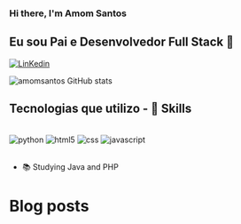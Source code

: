 
### Hi there, I'm Amom Santos



## Eu sou Pai e Desenvolvedor Full Stack 👋







[![LinKedin](https://img.shields.io/badge/LinkedIn-0077B5?style=for-the-badge&logo=linkedin&logoColor=white
)](https://www.linkedin.com/in/amom-santos-de-almeida-718618209/)


![amomsantos GitHub stats](https://github-readme-stats.vercel.app/api?username=amomsantos07&show_icons=true&theme=dracula)

## Tecnologias que utilizo - 🚀 Skills

<div style="display: inline_block"><br/>
    <img alig="center" alt="python" src="https://img.shields.io/badge/Python-14354C?style=for-the-badge&logo=python&logoColor=white">
    <img alig="center" alt="html5" src="https://img.shields.io/badge/HTML5-E34F26?style=for-the-badge&logo=html5&logoColor=white">
    <img alig="center" alt="css" src="https://img.shields.io/badge/CSS3-1572B6?style=for-the-badge&logo=css3&logoColor=white">
    <img alig="center" alt="javascript" src="https://img.shields.io/badge/JavaScript-323330?style=for-the-badge&logo=javascript&logoColor=F7DF1E">
    </div><br/>
    

- 📚 Studying Java and PHP

# Blog posts

<!-- BLOG-POST-LIST:START -->
<!-- BLOG-POST-LIST:END -->






